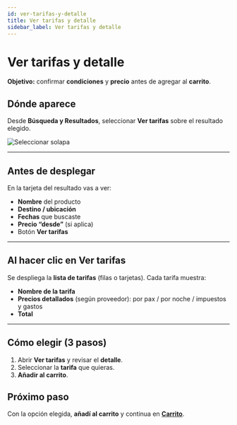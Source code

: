 ```yaml
---
id: ver-tarifas-y-detalle
title: Ver tarifas y detalle
sidebar_label: Ver tarifas y detalle
---
```


# Ver tarifas y detalle
**Objetivo:** confirmar **condiciones** y **precio** antes de agregar al **carrito**.

## Dónde aparece
Desde **Búsqueda y Resultados**, seleccionar **Ver tarifas** sobre el resultado elegido.

![Seleccionar solapa](/img/reservas-online/detalle-tarifa.png)

---

## Antes de desplegar
En la tarjeta del resultado vas a ver:
- **Nombre** del producto
- **Destino / ubicación**
- **Fechas** que buscaste
- **Precio “desde”** (si aplica)
- Botón **Ver tarifas**
  
---

## Al hacer clic en **Ver tarifas**
Se despliega la **lista de tarifas** (filas o tarjetas). Cada tarifa muestra:
- **Nombre de la tarifa** 
- **Precios detallados** (según proveedor): por pax / por noche / impuestos y gastos
- **Total** 

---

## Cómo elegir (3 pasos)
1. Abrir **Ver tarifas** y revisar el **detalle**.
2. Seleccionar la **tarifa** que quieras.
3. **Añadir al carrito**.

<!-- ## Mensajes comunes
- **No disponible al confirmar** → elegí otra opción o volvé a resultados.
- **Moneda distinta a la esperada** → verificá el selector/configuración.
- **Ocupación incompatible** → ajustá pasajeros/edades en la búsqueda. -->

## Próximo paso
Con la opción elegida, **añadí al carrito** y continua en **[Carrito](../general/carrito-y-servicios.md)**.

<!-- Imagen sugerida (cuando la tengas en /static/img/reservas-online/general/):
![Ver tarifas y detalle](/img/reservas-online/general/ver-tarifas-detalle.png)
-->
